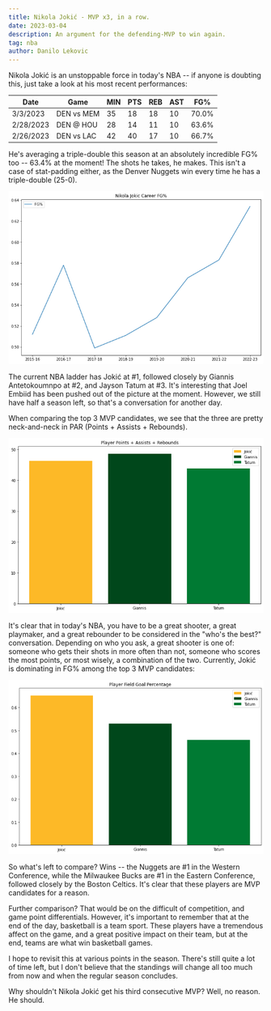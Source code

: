 ```yaml
---
title: Nikola Jokić - MVP x3, in a row.
date: 2023-03-04
description: An argument for the defending-MVP to win again.
tag: nba
author: Danilo Lekovic
---
```



Nikola Jokić is an unstoppable force in today's NBA -- if anyone is doubting this, just take a look at his most recent performances:

| Date      | Game       | MIN | PTS | REB | AST | FG%   |
|-----------|------------|-----|-----|-----|-----|-------|
| 3/3/2023  | DEN vs MEM | 35  | 18  | 18  | 10  | 70.0% |
| 2/28/2023 | DEN @ HOU  | 28  | 14  | 11  | 10  | 63.6% |
| 2/26/2023 | DEN vs LAC | 42  | 40  | 17  | 10  | 66.7% |

He's averaging a triple-double this season at an absolutely incredible FG% too -- 63.4% at the moment! The shots he takes, he makes. This isn't a case of stat-padding either, as the Denver Nuggets win every time he has a triple-double (25-0).

![Jokic Career FG% Graph](/images/jokic_career_fgp.png)

The current NBA ladder has Jokić at #1, followed closely by Giannis Antetokoumnpo at #2, and Jayson Tatum at #3. It's interesting that Joel Embiid has been pushed out of the picture at the moment. However, we still have half a season left, so that's a conversation for another day.

When comparing the top 3 MVP candidates, we see that the three are pretty neck-and-neck in PAR (Points + Assists + Rebounds).

![MVP PAR Graph](/images/mvp_par.png)

It's clear that in today's NBA, you have to be a great shooter, a great playmaker, and a great rebounder to be considered in the "who's the best?" conversation. Depending on who you ask, a great shooter is one of: someone who gets their shots in more often than not, someone who scores the most points, or most wisely, a combination of the two. Currently, Jokić is dominating in FG% among the top 3 MVP candidates:

![MVP FG% Graph](/images/mvp_fgp.png)

So what's left to compare? Wins -- the Nuggets are #1 in the Western Conference, while the Milwaukee Bucks are #1 in the Eastern Conference, followed closely by the Boston Celtics. It's clear that these players are MVP candidates for a reason.

Further comparison? That would be on the difficult of competition, and game point differentials. However, it's important to remember that at the end of the day, basketball is a team sport. These players have a tremendous affect on the game, and a great positive impact on their team, but at the end, teams are what win basketball games.

I hope to revisit this at various points in the season. There's still quite a lot of time left, but I don't believe that the standings will change all too much from now and when the regular season concludes.

Why shouldn't Nikola Jokić get his third consecutive MVP? Well, no reason. He should.